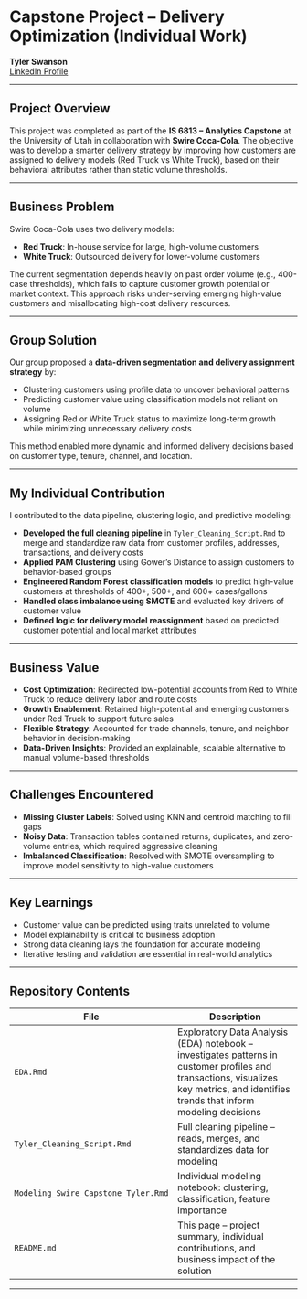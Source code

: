 # Capstone Project – Delivery Optimization (Individual Work)

**Tyler Swanson**  
[LinkedIn Profile](https://www.linkedin.com/in/tyler-jacob-swanson)

---

## Project Overview

This project was completed as part of the **IS 6813 – Analytics Capstone** at the University of Utah in collaboration with **Swire Coca-Cola**. The objective was to develop a smarter delivery strategy by improving how customers are assigned to delivery models (Red Truck vs White Truck), based on their behavioral attributes rather than static volume thresholds.

---

## Business Problem

Swire Coca-Cola uses two delivery models:

- **Red Truck**: In-house service for large, high-volume customers  
- **White Truck**: Outsourced delivery for lower-volume customers  

The current segmentation depends heavily on past order volume (e.g., 400-case thresholds), which fails to capture customer growth potential or market context. This approach risks under-serving emerging high-value customers and misallocating high-cost delivery resources.

---

## Group Solution

Our group proposed a **data-driven segmentation and delivery assignment strategy** by:

- Clustering customers using profile data to uncover behavioral patterns  
- Predicting customer value using classification models not reliant on volume  
- Assigning Red or White Truck status to maximize long-term growth while minimizing unnecessary delivery costs

This method enabled more dynamic and informed delivery decisions based on customer type, tenure, channel, and location.

---

## My Individual Contribution

I contributed to the data pipeline, clustering logic, and predictive modeling:

- **Developed the full cleaning pipeline** in `Tyler_Cleaning_Script.Rmd` to merge and standardize raw data from customer profiles, addresses, transactions, and delivery costs  
- **Applied PAM Clustering** using Gower’s Distance to assign customers to behavior-based groups  
- **Engineered Random Forest classification models** to predict high-value customers at thresholds of 400+, 500+, and 600+ cases/gallons  
- **Handled class imbalance using SMOTE** and evaluated key drivers of customer value  
- **Defined logic for delivery model reassignment** based on predicted customer potential and local market attributes

---

## Business Value

- **Cost Optimization**: Redirected low-potential accounts from Red to White Truck to reduce delivery labor and route costs  
- **Growth Enablement**: Retained high-potential and emerging customers under Red Truck to support future sales  
- **Flexible Strategy**: Accounted for trade channels, tenure, and neighbor behavior in decision-making  
- **Data-Driven Insights**: Provided an explainable, scalable alternative to manual volume-based thresholds

---

## Challenges Encountered

- **Missing Cluster Labels**: Solved using KNN and centroid matching to fill gaps  
- **Noisy Data**: Transaction tables contained returns, duplicates, and zero-volume entries, which required aggressive cleaning  
- **Imbalanced Classification**: Resolved with SMOTE oversampling to improve model sensitivity to high-value customers

---

## Key Learnings

- Customer value can be predicted using traits unrelated to volume  
- Model explainability is critical to business adoption  
- Strong data cleaning lays the foundation for accurate modeling  
- Iterative testing and validation are essential in real-world analytics

---

## Repository Contents

| File | Description |
|------|-------------|
| `EDA.Rmd` | Exploratory Data Analysis (EDA) notebook – investigates patterns in customer profiles and transactions, visualizes key metrics, and identifies trends that inform modeling decisions |
| `Tyler_Cleaning_Script.Rmd` | Full cleaning pipeline – reads, merges, and standardizes data for modeling |
| `Modeling_Swire_Capstone_Tyler.Rmd` | Individual modeling notebook: clustering, classification, feature importance |
| `README.md` | This page – project summary, individual contributions, and business impact of the solution |

---


